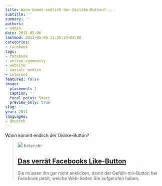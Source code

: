 ```yaml
---
title: Wann kommt endlich der Dislike-Button? ...
subtitle: ''
summary: ''
authors:
- admin
date: 2011-05-06
lastmod: 2011-05-06 11:55:33+02:00
categories:
- facebook
tags:
- facebook
- online-community
- website
- soziale medien
- internet
featured: false
image:
  placement: 1
  caption: ''
  focal_point: Smart
  preview_only: true
slug: ''
year: 2011
languages:
- deutsch
---
```


Wann kommt endlich der Dislike-Button?
> [![](https://heise.cloudimg.io/bound/1200x1200/q85.png-lossy-85.webp-lossy-85.foil1/_www-heise-de_/security/icons/security_facebook_social_graph.png)](http://www.heise.de/security/artikel/Das-verraet-Facebooks-Like-Button-1230906.html)
> heise.de
> ## [Das verrät Facebooks Like-Button](http://www.heise.de/security/artikel/Das-verraet-Facebooks-Like-Button-1230906.html)
>
>Sie müssen ihn gar nicht anklicken, damit der Gefällt-mir-Button bei Facebook petzt, welche Web-Seiten Sie aufgerufen haben.
